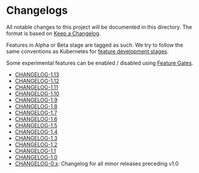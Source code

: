 # Changelogs

All notable changes to this project will be documented in this directory. The
format is based on [Keep a Changelog](https://keepachangelog.com/en/1.0.0/).

Features in Alpha or Beta stage are tagged as such. We try to follow the same
conventions as Kubernetes for [feature development
stages](https://github.com/kubernetes/community/blob/master/contributors/devel/sig-architecture/api_changes.md#alpha-beta-and-stable-versions).

Some experimental features can be enabled / disabled using [Feature
Gates](../docs/feature-gates.md).

- [CHANGELOG-1.13](CHANGELOG-1.13.md)
- [CHANGELOG-1.12](CHANGELOG-1.12.md)
- [CHANGELOG-1.11](CHANGELOG-1.11.md)
- [CHANGELOG-1.10](CHANGELOG-1.10.md)
- [CHANGELOG-1.9](CHANGELOG-1.9.md)
- [CHANGELOG-1.8](CHANGELOG-1.8.md)
- [CHANGELOG-1.7](CHANGELOG-1.7.md)
- [CHANGELOG-1.6](CHANGELOG-1.6.md)
- [CHANGELOG-1.5](CHANGELOG-1.5.md)
- [CHANGELOG-1.4](CHANGELOG-1.4.md)
- [CHANGELOG-1.3](CHANGELOG-1.3.md)
- [CHANGELOG-1.2](CHANGELOG-1.2.md)
- [CHANGELOG-1.1](CHANGELOG-1.1.md)
- [CHANGELOG-1.0](CHANGELOG-1.0.md)
- [CHANGELOG-0.x](CHANGELOG-0.x.md): Changelog for all minor releases preceding v1.0
